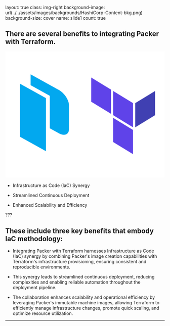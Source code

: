 layout: true
class: img-right
background-image: url(../../assets/images/backgrounds/HashiCorp-Content-bkg.png)
background-size: cover
name: slide1
count: true

## There are several benefits to integrating Packer with Terraform.

![scale:10%](./assets/logos/packer_terraform.png)

- Infrastructure as Code (IaC) Synergy

- Streamlined Continuous Deployment

- Enhanced Scalability and Efficiency

???
## These include three key benefits that embody IaC methodology:

- Integrating Packer with Terraform harnesses Infrastructure as Code (IaC) synergy by combining Packer's image creation capabilities with Terraform's infrastructure provisioning, ensuring consistent and reproducible environments. 

- This synergy leads to streamlined continuous deployment, reducing complexities and enabling reliable automation throughout the deployment pipeline.

- The collaboration enhances scalability and operational efficiency by leveraging Packer's immutable machine images, allowing Terraform to efficiently manage infrastructure changes, promote quick scaling, and optimize resource utilization.

---
